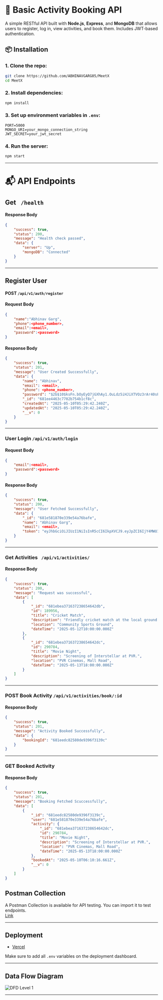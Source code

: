 
# 🧾 Basic Activity Booking API

A simple RESTful API built with **Node.js**, **Express**, and **MongoDB** that allows users to register, log in, view activities, and book them. Includes JWT-based authentication.


## 📦 Installation

### 1. Clone the repo:

```bash
git clone https://github.com/ABHINAVGARG05/MeetX
cd MeetX
```

### 2. Install dependencies:

```bash
npm install
```

### 3. Set up environment variables in `.env`:

```
PORT=5000
MONGO_URI=your_mongo_connection_string
JWT_SECRET=your_jwt_secret
```

### 4. Run the server:

```bash
npm start
```

---

# 📬 API Endpoints

## Get ``` /health```
#### **Response Body**
```json
{
    "success": true,
    "status": 200,
    "message": "Health check passed",
    "data": {
        "server": "Up",
        "mongoDB": "Connected"
    }
}
```
---
## Register User
#### POST ```/api/v1/auth/register```
#### **Request Body**
```json
{
    "name":"Abhinav Garg",
    "phone":<phone_number>,
    "email":<email>,
    "password":<password>
}
```
#### **Response Body**
```json
{
    "success": true,
    "status": 201,
    "message": "User Created Successfully",
    "data": {
        "name": "Abhinav",
        "email": <email>,
        "phone": <phone_number>,
        "password": "$2b$10$ksFn.bOyEyQ7jGXhAy1.OuLdz5iHJiXTVOz3rAr40sPQkHJX4fXby",
        "_id": "681ee4463c7702b754b1cf8c",
        "createdAt": "2025-05-10T05:29:42.240Z",
        "updatedAt": "2025-05-10T05:29:42.240Z",
        "__v": 0
    }
}
```
-----
### User Login ```/api/v1/auth/login```
#### **Request Body**
```json
{
    "email":<email>,
    "password":<password>
}
```
#### **Response Body**
```json
{
    "success": true,
    "status": 200,
    "message": "User Fetched Successfully",
    "data": {
        "_id": "681e581870e339e54a76bafe",
        "name": "Abhinav Garg",
        "email": <email>,
        "token": "eyJhbGciOiJIUzI1NiIsInR5cCI6IkpXVCJ9.eyJpZCI6IjY4MWU1ODE4NzBlMzM5ZTU0YTc2YmFmZSIsImlhdCI6MTc0Njg0NjkxMCwiZXhwIjoxNzQ3NDUxNzEwfQ.yurk5Bbbe_NUdYQriEgAfXcgD7luBppOoyyfndH2mqs"
    }
}
```
---
### Get Activities  ``` /api/v1/activities/```
#### **Response Body**
```json
{
    "success": true,
    "status": 200,
    "message": "Request was successful",
    "data": [
        {
            "_id": "681ebea371637238654642db",
            "id": 189956,
            "title": "Cricket Match",
            "description": "Friendly cricket match at the local ground.",
            "location": "Community Sports Ground",
            "dateTime": "2025-05-12T10:00:00.000Z"
        },
        {
            "_id": "681ebea371637238654642dc",
            "id": 290784,
            "title": "Movie Night",
            "description": "Screening of Interstellar at PVR.",
            "location": "PVR Cinemas, Mall Road",
            "dateTime": "2025-05-13T18:00:00.000Z"
        }
    ]
}
```
---
### POST Book Activity ```/api/v1/activities/book/:id```
#### **Response Body**
```json
{
    "success": true,
    "status": 201,
    "message": "Activity Booked Successfully",
    "data": {
        "bookingId": "681eedc82580de9396f3139c"
    }
}
```
---
### GET Booked Activity
#### **Response Body**
```json
{
    "success": true,
    "status": 201,
    "message": "Booking Fetched Scuccessfully",
    "data": [
        {
            "_id": "681eedc82580de9396f3139c",
            "user": "681e581870e339e54a76bafe",
            "activity": {
                "_id": "681ebea371637238654642dc",
                "id": 290784,
                "title": "Movie Night",
                "description": "Screening of Interstellar at PVR.",
                "location": "PVR Cinemas, Mall Road",
                "dateTime": "2025-05-13T18:00:00.000Z"
            },
            "bookedAt": "2025-05-10T06:10:16.661Z",
            "__v": 0
        }
    ]
}
```

##  Postman Collection

 A Postman Collection is available for API testing. You can import it to test endpoints.  
[Link](https://www.postman.com/abhinav-meetx/meetx)

---

##  Deployment

- [Vercel](https://meet-x-lovat.vercel.app/)

Make sure to add all `.env` variables on the deployment dashboard.

---

## Data Flow Diagram


![DFD Level 1](https://res.cloudinary.com/abhi-server/image/upload/v1746854172/diagram-export-5-10-2025-10_44_47-AM_rpy3yc.png)


---


